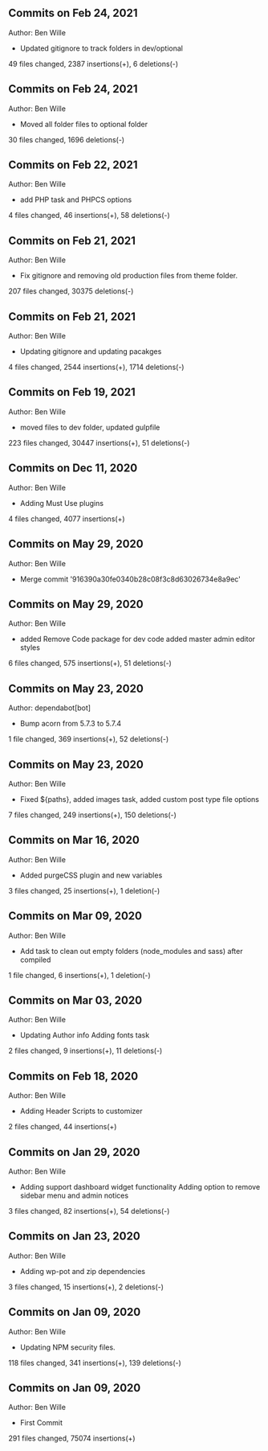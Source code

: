 ## Commits on Feb 24, 2021

Author: Ben Wille

- Updated gitignore to track folders in dev/optional

49 files changed, 2387 insertions(+), 6 deletions(-)

## Commits on Feb 24, 2021

Author: Ben Wille

- Moved all folder files to optional folder

30 files changed, 1696 deletions(-)

## Commits on Feb 22, 2021

Author: Ben Wille

- add PHP task and PHPCS options

4 files changed, 46 insertions(+), 58 deletions(-)

## Commits on Feb 21, 2021

Author: Ben Wille

- Fix gitignore and removing old production files from theme folder.

207 files changed, 30375 deletions(-)

## Commits on Feb 21, 2021

Author: Ben Wille

- Updating gitignore and updating pacakges

4 files changed, 2544 insertions(+), 1714 deletions(-)

## Commits on Feb 19, 2021

Author: Ben Wille

- moved files to dev folder, updated gulpfile

223 files changed, 30447 insertions(+), 51 deletions(-)

## Commits on Dec 11, 2020

Author: Ben Wille

- Adding Must Use plugins

4 files changed, 4077 insertions(+)

## Commits on May 29, 2020

Author: Ben Wille

- Merge commit '916390a30fe0340b28c08f3c8d63026734e8a9ec'

## Commits on May 29, 2020

Author: Ben Wille

- added Remove Code package for dev code added master admin editor styles

6 files changed, 575 insertions(+), 51 deletions(-)

## Commits on May 23, 2020

Author: dependabot[bot]

- Bump acorn from 5.7.3 to 5.7.4

1 file changed, 369 insertions(+), 52 deletions(-)

## Commits on May 23, 2020

Author: Ben Wille

- Fixed ${paths}, added images task, added custom post type file options

7 files changed, 249 insertions(+), 150 deletions(-)

## Commits on Mar 16, 2020

Author: Ben Wille

- Added purgeCSS plugin and new variables

3 files changed, 25 insertions(+), 1 deletion(-)

## Commits on Mar 09, 2020

Author: Ben Wille

- Add task to clean out empty folders (node_modules and sass) after compiled

1 file changed, 6 insertions(+), 1 deletion(-)

## Commits on Mar 03, 2020

Author: Ben Wille

- Updating Author info Adding fonts task

2 files changed, 9 insertions(+), 11 deletions(-)

## Commits on Feb 18, 2020

Author: Ben Wille

- Adding Header Scripts to customizer

2 files changed, 44 insertions(+)

## Commits on Jan 29, 2020

Author: Ben Wille

- Adding support dashboard widget functionality Adding option to remove sidebar menu and admin notices

3 files changed, 82 insertions(+), 54 deletions(-)

## Commits on Jan 23, 2020

Author: Ben Wille

- Adding wp-pot and zip dependencies

3 files changed, 15 insertions(+), 2 deletions(-)

## Commits on Jan 09, 2020

Author: Ben Wille

- Updating NPM security files.

118 files changed, 341 insertions(+), 139 deletions(-)

## Commits on Jan 09, 2020

Author: Ben Wille

- First Commit

291 files changed, 75074 insertions(+)
